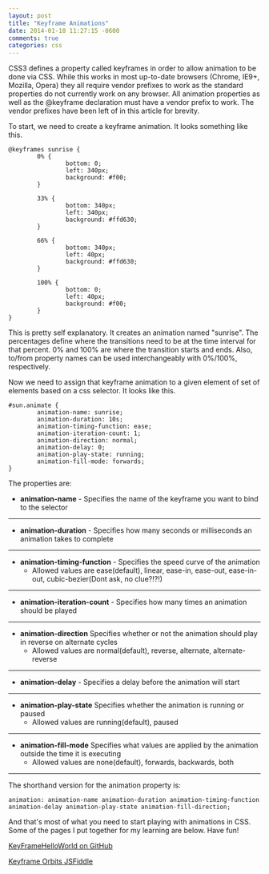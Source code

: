 ```yaml
---
layout: post
title: "Keyframe Animations"
date: 2014-01-18 11:27:15 -0600
comments: true
categories: css
---
```


CSS3 defines a property called keyframes in order to allow animation to be done via CSS.  While this works in most up-to-date browsers (Chrome, IE9+, Mozilla, Opera) they all require vendor prefixes to work as the standard properties do not currently work on any browser.  All animation properties as well as the @keyframe declaration must have a vendor prefix to work.  The vendor prefixes have been left of in this article for brevity.

To start, we need to create a keyframe animation.  It looks something like this.

```
@keyframes sunrise {
        0% {
                bottom: 0;
                left: 340px;
                background: #f00;
        }
        
        33% {
                bottom: 340px;
                left: 340px;
                background: #ffd630;
        }

        66% {
                bottom: 340px;
                left: 40px;
                background: #ffd630;
        }

        100% {
                bottom: 0;
                left: 40px;
                background: #f00;
        }
}
```

This is pretty self explanatory.  It creates an animation named "sunrise".  The percentages define where the transitions need to be at the time interval for that percent.  0% and 100% are where the transition starts and ends. Also, to/from property names can be used interchangeably with 0%/100%, respectively.

Now we need to assign that keyframe animation to a given element of set of elements based on a css selector.  It looks like this.

```
#sun.animate {
        animation-name: sunrise;
        animation-duration: 10s;
        animation-timing-function: ease;
        animation-iteration-count: 1;
        animation-direction: normal;
        animation-delay: 0;
        animation-play-state: running;
        animation-fill-mode: forwards;
}
```

The properties are:

* **animation-name**  - Specifies the name of the keyframe you want to bind to the selector

---

* **animation-duration** - Specifies how many seconds or milliseconds an animation takes to complete

---

* **animation-timing-function** - Specifies the speed curve of the animation
	* Allowed values are ease(default), linear, ease-in, ease-out, ease-in-out, cubic-bezier(Dont ask, no clue?!?!)

---	

* **animation-iteration-count** - Specifies how many times an animation should be played

---

* **animation-direction** Specifies whether or not the animation should play in reverse on alternate cycles
	* Allowed values are normal(default), reverse, alternate, alternate-reverse

---
	
* **animation-delay** - Specifies a delay before the animation will start

---

* **animation-play-state** Specifies whether the animation is running or paused
	* Allowed values are running(default), paused

---
	
* **animation-fill-mode** Specifies what values are applied by the animation outside the time it is executing
	* Allowed values are none(default), forwards, backwards, both
	
--- 

The shorthand version for the animation property is: 

```
animation: animation-name animation-duration animation-timing-function animation-delay animation-play-state animation-fill-direction;
```

And that's most of what you need to start playing with animations in CSS.  Some of the pages I put together for my learning are below.  Have fun!


[KeyFrameHelloWorld on GitHub](https://github.com/iamggreen/KeyFramesHelloWorld)

[Keyframe Orbits JSFiddle](http://jsfiddle.net/iamggreen/e7YPB/1/)